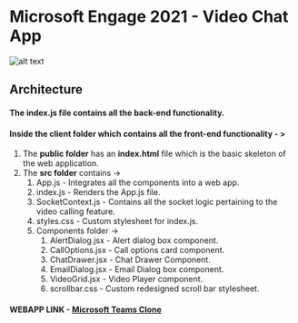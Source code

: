 # Microsoft Engage 2021 - Video Chat App

![alt text](https://i.ibb.co/bvBX0d5/Screenshot-519.png)

## Architecture 

#### The index.js file contains all the back-end functionality. 

#### Inside the client folder which contains all the front-end functionality - >

1. The **public folder** has an **index.html** file which is the basic skeleton of the web application.
2. The **src folder** contains ->
    1. App.js - Integrates all the components into a web app.
    1. index.js - Renders the App.js file.
    1. SocketContext.js - Contains all the socket logic pertaining to the video calling feature.
    1. styles.css - Custom stylesheet for index.js.
    1. Components folder ->
        1. AlertDialog.jsx - Alert dialog box component.
        1. CallOptions.jsx - Call options card component. 
        1. ChatDrawer.jsx - Chat Drawer Component. 
        1. EmailDialog.jsx - Email Dialog box component. 
        1. VideoGrid.jsx - Video Player component. 
        1. scrollbar.css - Custom redesigned scroll bar stylesheet.
      
#### WEBAPP LINK - [Microsoft Teams Clone](https://temsclone.netlify.app/)
        
